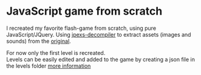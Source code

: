 # JavaScript game from scratch
I recreated my favorite flash-game from scratch, using pure JavaScript/JQuery.
Using [jpexs-decompiler](https://github.com/jindrapetrik/jpexs-decompiler/releases) to extract assets (images and sounds) from the [original](https://github.com/AntoineSchmidt/Portfolio/blob/master/projects/gimmick/starrunner.swf).

For now only the first level is recreated.\
Levels can be easily edited and added to the game by creating a json file in the levels folder [more information](https://github.com/AntoineSchmidt/Portfolio/tree/master/projects/gimmick/code/levels/)